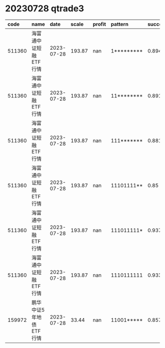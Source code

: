 
# 20230728 qtrade3
 | code | name | date | scale | profit | pattern | success_rate | success_cnt | fund_cnt | 
 | :----- | :----- | :----- | :----- | :----- | :----- | :----- | :----- | :----- | 
 | 511360 | 海富通中证短融ETF行情 | 2023-07-28 | 193.87 | nan | 1********* | 0.8941398865784499 | 473 | 529 | 
 | 511360 | 海富通中证短融ETF行情 | 2023-07-28 | 193.87 | nan | 11******** | 0.8915094339622641 | 378 | 424 | 
 | 511360 | 海富通中证短融ETF行情 | 2023-07-28 | 193.87 | nan | 111******* | 0.881159420289855 | 304 | 345 | 
 | 511360 | 海富通中证短融ETF行情 | 2023-07-28 | 193.87 | nan | 11101111** | 0.85 | 17 | 20 | 
 | 511360 | 海富通中证短融ETF行情 | 2023-07-28 | 193.87 | nan | 111011111* | 0.9375 | 15 | 16 | 
 | 511360 | 海富通中证短融ETF行情 | 2023-07-28 | 193.87 | nan | 1110111111 | 0.9333333333333333 | 14 | 15 | 
 | 159972 | 鹏华中证5年地债ETF行情 | 2023-07-28 | 33.44 | nan | 11001***** | 0.8571428571428571 | 24 | 28 | 
